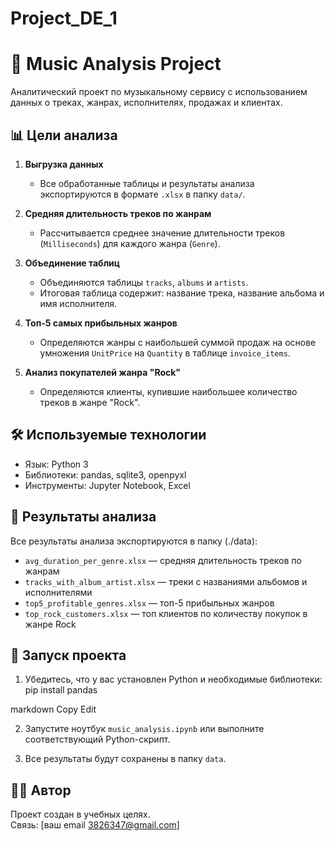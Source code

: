 # Project_DE_1

# 🎵 Music Analysis Project

Аналитический проект по музыкальному сервису с использованием данных о треках, жанрах, исполнителях, продажах и клиентах. 

## 📊 Цели анализа

1. **Выгрузка данных**
   - Все обработанные таблицы и результаты анализа экспортируются в формате `.xlsx` в папку `data/`.

2. **Средняя длительность треков по жанрам**
   - Рассчитывается среднее значение длительности треков (`Milliseconds`) для каждого жанра (`Genre`).

3. **Объединение таблиц**
   - Объединяются таблицы `tracks`, `albums` и `artists`.
   - Итоговая таблица содержит: название трека, название альбома и имя исполнителя.

4. **Топ-5 самых прибыльных жанров**
   - Определяются жанры с наибольшей суммой продаж на основе умножения `UnitPrice` на `Quantity` в таблице `invoice_items`.

5. **Анализ покупателей жанра "Rock"**
   - Определяются клиенты, купившие наибольшее количество треков в жанре "Rock".

## 🛠 Используемые технологии

- Язык: Python 3
- Библиотеки: pandas, sqlite3, openpyxl
- Инструменты: Jupyter Notebook, Excel

## 📂 Результаты анализа

Все результаты анализа экспортируются в папку (./data):

- `avg_duration_per_genre.xlsx` — средняя длительность треков по жанрам
- `tracks_with_album_artist.xlsx` — треки с названиями альбомов и исполнителями
- `top5_profitable_genres.xlsx` — топ-5 прибыльных жанров
- `top_rock_customers.xlsx` — топ клиентов по количеству покупок в жанре Rock

## 🚀 Запуск проекта

1. Убедитесь, что у вас установлен Python и необходимые библиотеки:
pip install pandas

markdown
Copy
Edit

2. Запустите ноутбук `music_analysis.ipynb` или выполните соответствующий Python-скрипт.

3. Все результаты будут сохранены в папку `data`.

## 👨‍💻 Автор

Проект создан в учебных целях.  
Связь: [ваш email 3826347@gmail.com]
